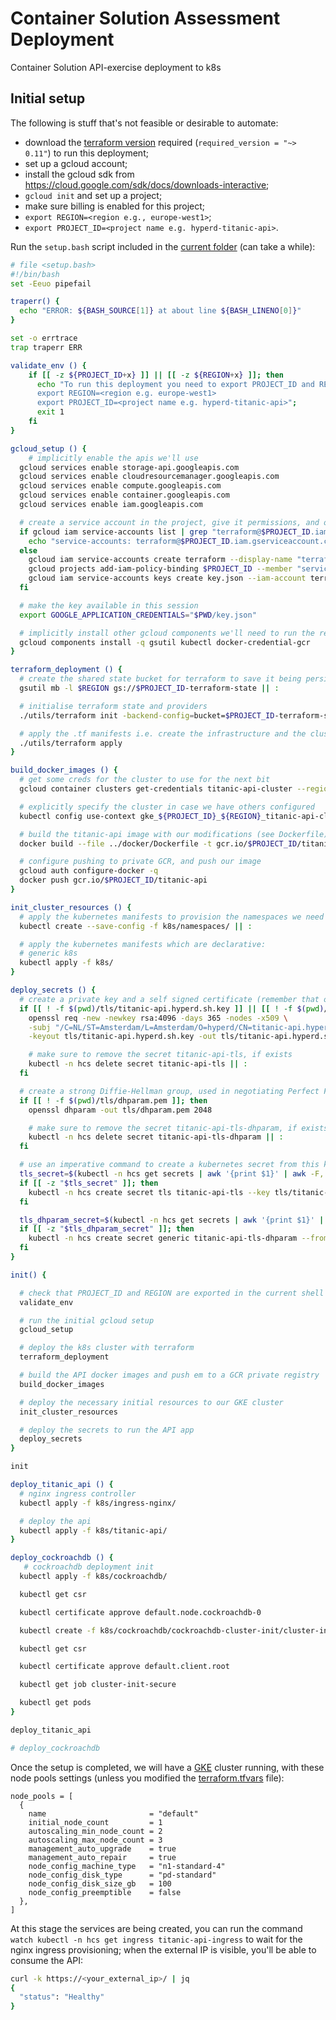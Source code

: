 # Container Solution Assessment Deployment

Container Solution API-exercise deployment to k8s

## Initial setup

The following is stuff that's not feasible or desirable to automate:

- download the [terraform version](https://releases.hashicorp.com/terraform/0.11.14/) required (`required_version = "~> 0.11"`) to run this deployment;
- set up a gcloud account;
- install the gcloud sdk from <https://cloud.google.com/sdk/docs/downloads-interactive>;
- `gcloud init` and set up a project;
- make sure billing is enabled for this project;
- `export REGION=<region e.g., europe-west1>`;
- `export PROJECT_ID=<project name e.g. hyperd-titanic-api>`.

Run the `setup.bash` script included in the [current folder](../deploy) (can take a while):

```bash
# file <setup.bash>
#!/bin/bash
set -Eeuo pipefail

traperr() {
  echo "ERROR: ${BASH_SOURCE[1]} at about line ${BASH_LINENO[0]}"
}

set -o errtrace
trap traperr ERR

validate_env () {
    if [[ -z ${PROJECT_ID+x} ]] || [[ -z ${REGION+x} ]]; then
      echo "To run this deployment you need to export PROJECT_ID and REGION as follows:
      export REGION=<region e.g. europe-west1>
      export PROJECT_ID=<project name e.g. hyperd-titanic-api>";
      exit 1
    fi
}

gcloud_setup () {
    # implicitly enable the apis we'll use
  gcloud services enable storage-api.googleapis.com
  gcloud services enable cloudresourcemanager.googleapis.com
  gcloud services enable compute.googleapis.com
  gcloud services enable container.googleapis.com
  gcloud services enable iam.googleapis.com

  # create a service account in the project, give it permissions, and obtain a key for terraform to use
  if gcloud iam service-accounts list | grep "terraform@$PROJECT_ID.iam.gserviceaccount.com" | awk '{print $1}'; then
    echo "service-accounts: terraform@$PROJECT_ID.iam.gserviceaccount.com"
  else
    gcloud iam service-accounts create terraform --display-name "terraform"
    gcloud projects add-iam-policy-binding $PROJECT_ID --member "serviceAccount:terraform@$PROJECT_ID.iam.gserviceaccount.com" --role "roles/owner"
    gcloud iam service-accounts keys create key.json --iam-account terraform@$PROJECT_ID.iam.gserviceaccount.com
  fi

  # make the key available in this session
  export GOOGLE_APPLICATION_CREDENTIALS="$PWD/key.json"

  # implicitly install other gcloud components we'll need to run the rest
  gcloud components install -q gsutil kubectl docker-credential-gcr
}

terraform_deployment () {
  # create the shared state bucket for terraform to save it being persisted locally / allow other people to run the tooling
  gsutil mb -l $REGION gs://$PROJECT_ID-terraform-state || :

  # initialise terraform state and providers
  ./utils/terraform init -backend-config=bucket=$PROJECT_ID-terraform-state

  # apply the .tf manifests i.e. create the infrastructure and the cluster
  ./utils/terraform apply
}

build_docker_images () {
  # get some creds for the cluster to use for the next bit
  gcloud container clusters get-credentials titanic-api-cluster --region $REGION

  # explicitly specify the cluster in case we have others configured
  kubectl config use-context gke_${PROJECT_ID}_${REGION}_titanic-api-cluster

  # build the titanic-api image with our modifications (see Dockerfile) and tag for private GCR
  docker build --file ../docker/Dockerfile -t gcr.io/$PROJECT_ID/titanic-api .

  # configure pushing to private GCR, and push our image
  gcloud auth configure-docker -q
  docker push gcr.io/$PROJECT_ID/titanic-api
}

init_cluster_resources () {
  # apply the kubernetes manifests to provision the namespaces we need
  kubectl create --save-config -f k8s/namespaces/ || :

  # apply the kubernetes manifests which are declarative:
  # generic k8s
  kubectl apply -f k8s/
}

deploy_secrets () {
  # create a private key and a self signed certificate (remember that old skool 2048 bit as Google load balancers don't like the stronger RSA-4096)
  if [[ ! -f $(pwd)/tls/titanic-api.hyperd.sh.key ]] || [[ ! -f $(pwd)/tls/titanic-api.hyperd.sh.crt ]]; then
    openssl req -new -newkey rsa:4096 -days 365 -nodes -x509 \
    -subj "/C=NL/ST=Amsterdam/L=Amsterdam/O=hyperd/CN=titanic-api.hyperd.sh" \
    -keyout tls/titanic-api.hyperd.sh.key -out tls/titanic-api.hyperd.sh.crt

    # make sure to remove the secret titanic-api-tls, if exists
    kubectl -n hcs delete secret titanic-api-tls || :
  fi

  # create a strong Diffie-Hellman group, used in negotiating Perfect Forward Secrecy with clients
  if [[ ! -f $(pwd)/tls/dhparam.pem ]]; then
    openssl dhparam -out tls/dhparam.pem 2048

    # make sure to remove the secret titanic-api-tls-dhparam, if exists
    kubectl -n hcs delete secret titanic-api-tls-dhparam || :
  fi

  # use an imperative command to create a kubernetes secret from this key that can be used with the GCE ingress
  tls_secret=$(kubectl -n hcs get secrets | awk '{print $1}' | awk -F, '$1 == V' V="titanic-api-tls")
  if [[ -z "$tls_secret" ]]; then
    kubectl -n hcs create secret tls titanic-api-tls --key tls/titanic-api.hyperd.sh.key --cert tls/titanic-api.hyperd.sh.crt
  fi

  tls_dhparam_secret=$(kubectl -n hcs get secrets | awk '{print $1}' | awk -F, '$1 == V' V="titanic-api-tls-dhparam")
  if [[ -z "$tls_dhparam_secret" ]]; then
    kubectl -n hcs create secret generic titanic-api-tls-dhparam --from-file=tls/dhparam.pem
  fi
}

init() {

  # check that PROJECT_ID and REGION are exported in the current shell
  validate_env

  # run the initial gcloud setup
  gcloud_setup

  # deploy the k8s cluster with terraform
  terraform_deployment

  # build the API docker images and push em to a GCR private registry
  build_docker_images

  # deploy the necessary initial resources to our GKE cluster
  init_cluster_resources

  # deploy the secrets to run the API app
  deploy_secrets
}

init

deploy_titanic_api () {
  # nginx ingress controller
  kubectl apply -f k8s/ingress-nginx/

  # deploy the api
  kubectl apply -f k8s/titanic-api/
}

deploy_cockroachdb () {
   # cockroachdb deployment init
  kubectl apply -f k8s/cockroachdb/

  kubectl get csr

  kubectl certificate approve default.node.cockroachdb-0

  kubectl create -f k8s/cockroachdb/cockroachdb-cluster-init/cluster-init-secure.yaml

  kubectl get csr

  kubectl certificate approve default.client.root

  kubectl get job cluster-init-secure

  kubectl get pods
}

deploy_titanic_api

# deploy_cockroachdb
```

Once the setup is completed, we will have a [GKE](https://cloud.google.com/kubernetes-engine/docs/) cluster running, with these node pools settings (unless you modified the [terraform.tfvars](./terraform.tfvars) file):

```hlc
node_pools = [
  {
    name                       = "default"
    initial_node_count         = 1
    autoscaling_min_node_count = 2
    autoscaling_max_node_count = 3
    management_auto_upgrade    = true
    management_auto_repair     = true
    node_config_machine_type   = "n1-standard-4"
    node_config_disk_type      = "pd-standard"
    node_config_disk_size_gb   = 100
    node_config_preemptible    = false
  },
]
```

At this stage the services are being created, you can run the command `watch kubectl -n hcs get ingress titanic-api-ingress` to wait for the nginx ingress provisioning; when the external IP is visible, you'll be able to consume the API:

```bash
curl -k https://<your_external_ip>/ | jq
{
  "status": "Healthy"
}
```
